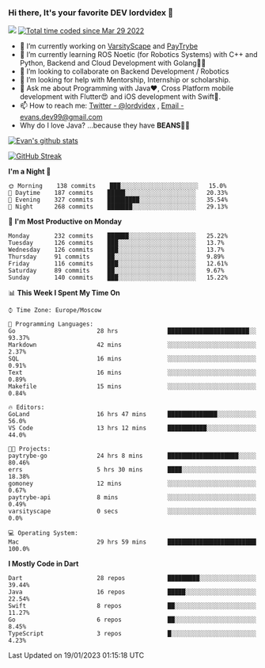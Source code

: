 ### Hi there, It's your favorite DEV lordvidex 👋
<img src="https://komarev.com/ghpvc/?username=lordvidex&label=Views&color=blue&style=plastic" /> <a href="https://wakatime.com/@0e56db35-d16b-410a-acc0-4085055304bf"><img src="https://wakatime.com/badge/user/0e56db35-d16b-410a-acc0-4085055304bf.svg" alt="Total time coded since Mar 29 2022" /></a>

- 🔭 I’m currently working on [VarsityScape](https://varsityscape.com) and [PayTrybe](https://www.paytrybe.com)
- 🌱 I’m currently learning ROS Noetic (for Robotics Systems) with C++ and Python, Backend and Cloud Development with Golang🧙🏼
- 👯 I’m looking to collaborate on Backend Development / Robotics
- 🤔 I’m looking for help with Mentorship, Internship or scholarship.
- 💬 Ask me about Programming with Java❤️, Cross Platform mobile development with Flutter😍 and iOS development with Swift🚀.
- 📫 How to reach me: [Twitter - @lordvidex](https://twitter.com/lordvidex) , [Email - evans.dev99@gmail.com](mailto:evans.dev99@gmail.com?body=Hello%20Evans,)
- Why do I love Java? ...because they have **BEANS**🤤😋

<div>
<!-- <a href="https://github.com/lordvidex">
  <img src="https://github-readme-stats.vercel.app/api/top-langs/?username=lordvidex&theme=light" />
</a>    -->
<!-- [![Top Langs](https://github-readme-stats.vercel.app/api/top-langs/?username=lordvidex)](https://github.com/lordvidex/)  -->
<a href="https://github.com/lordvidex">
 <img src="https://github-readme-stats.vercel.app/api?username=lordvidex&show_icons=true&theme=light&line_height=27" alt="Evan's github stats"/>
</a>
</div>

[![GitHub Streak](https://github-readme-streak-stats.herokuapp.com?user=lordvidex&theme=github-dark&hide_border=true)](https://git.io/streak-stats)

<!--
  <a href="https://github.com/iampawan/FlutterExampleApps">
    <img align="center" src="https://github-readme-stats.vercel.app/api/pin/?username=iampawan&repo=FlutterExampleApps&theme=light" />

  </a>
  <a href="https://github.com/iampawan/VelocityX">
   <img align="center" src="https://github-readme-stats.vercel.app/api/pin/?username=iampawan&repo=VelocityX&theme=light" />
  </a>
-->
<!--START_SECTION:waka-->
**I'm a Night 🦉** 

```text
🌞 Morning    138 commits    ███░░░░░░░░░░░░░░░░░░░░░░   15.0% 
🌆 Daytime    187 commits    █████░░░░░░░░░░░░░░░░░░░░   20.33% 
🌃 Evening    327 commits    █████████░░░░░░░░░░░░░░░░   35.54% 
🌙 Night      268 commits    ███████░░░░░░░░░░░░░░░░░░   29.13%

```
📅 **I'm Most Productive on Monday** 

```text
Monday       232 commits    ██████░░░░░░░░░░░░░░░░░░░   25.22% 
Tuesday      126 commits    ███░░░░░░░░░░░░░░░░░░░░░░   13.7% 
Wednesday    126 commits    ███░░░░░░░░░░░░░░░░░░░░░░   13.7% 
Thursday     91 commits     ██░░░░░░░░░░░░░░░░░░░░░░░   9.89% 
Friday       116 commits    ███░░░░░░░░░░░░░░░░░░░░░░   12.61% 
Saturday     89 commits     ██░░░░░░░░░░░░░░░░░░░░░░░   9.67% 
Sunday       140 commits    ███░░░░░░░░░░░░░░░░░░░░░░   15.22%

```


📊 **This Week I Spent My Time On** 

```text
⌚︎ Time Zone: Europe/Moscow

💬 Programming Languages: 
Go                       28 hrs              ███████████████████████░░   93.37% 
Markdown                 42 mins             ░░░░░░░░░░░░░░░░░░░░░░░░░   2.37% 
SQL                      16 mins             ░░░░░░░░░░░░░░░░░░░░░░░░░   0.91% 
Text                     16 mins             ░░░░░░░░░░░░░░░░░░░░░░░░░   0.89% 
Makefile                 15 mins             ░░░░░░░░░░░░░░░░░░░░░░░░░   0.84%

🔥 Editors: 
GoLand                   16 hrs 47 mins      ██████████████░░░░░░░░░░░   56.0% 
VS Code                  13 hrs 12 mins      ███████████░░░░░░░░░░░░░░   44.0%

🐱‍💻 Projects: 
paytrybe-go              24 hrs 8 mins       ████████████████████░░░░░   80.46% 
errs                     5 hrs 30 mins       ████░░░░░░░░░░░░░░░░░░░░░   18.38% 
gomoney                  12 mins             ░░░░░░░░░░░░░░░░░░░░░░░░░   0.67% 
paytrybe-api             8 mins              ░░░░░░░░░░░░░░░░░░░░░░░░░   0.49% 
varsityscape             0 secs              ░░░░░░░░░░░░░░░░░░░░░░░░░   0.0%

💻 Operating System: 
Mac                      29 hrs 59 mins      █████████████████████████   100.0%

```

**I Mostly Code in Dart** 

```text
Dart                     28 repos            █████████░░░░░░░░░░░░░░░░   39.44% 
Java                     16 repos            █████░░░░░░░░░░░░░░░░░░░░   22.54% 
Swift                    8 repos             ██░░░░░░░░░░░░░░░░░░░░░░░   11.27% 
Go                       6 repos             ██░░░░░░░░░░░░░░░░░░░░░░░   8.45% 
TypeScript               3 repos             █░░░░░░░░░░░░░░░░░░░░░░░░   4.23%

```



 Last Updated on 19/01/2023 01:15:18 UTC
<!--END_SECTION:waka-->
